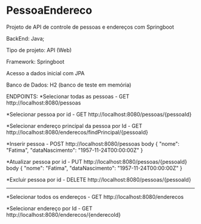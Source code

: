 # PessoaEndereco

Projeto de API de controle de pessoas e endereços com Springboot

BackEnd: Java; 

Tipo de projeto: API (Web) 

Framework: Springboot

Acesso a dados inicial com JPA

Banco de Dados: H2 (banco de teste em memória) 

ENDPOINTS: 
*Selecionar todas as pessoas - GET http://localhost:8080/pessoas

*Selecionar pessoa por id - GET http://localhost:8080/pessoas/{pessoaId}

*Selecionar endereço principal da pessoa por Id - GET http://localhost:8080/enderecos/findPrincipal/{pessoaId}

*Inserir pessoa - POST http://localhost:8080/pessoas
body 
{
    "nome": "Fatima",
    "dataNascimento": "1957-11-24T00:00:00Z"
}

*Atualizar pessoa por id - PUT http://localhost:8080/pessoas/{pessoaId} 
body
{
    "nome": "Fatima",
    "dataNascimento": "1957-11-24T00:00:00Z"
}

*Excluir pessoa por id - DELETE http://localhost:8080/pessoas/{pessoaId}

---

*Selecionar todos os endereços - GET http://localhost:8080/enderecos

*Selecionar endereço por Id - GET http://localhost:8080/enderecos/{enderecoId}


